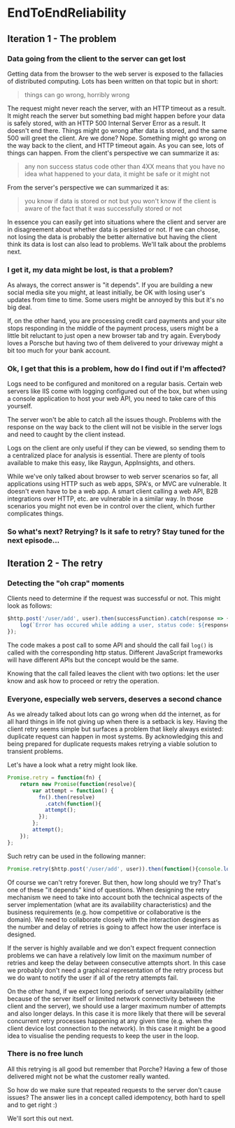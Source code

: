 # EndToEndReliability


## Iteration 1 - The problem


### Data going from the client to the server can get lost

Getting data from the browser to the web server is exposed to the fallacies of distributed computing. Lots has been written on that topic but in short:

> things can go wrong, horribly wrong

The request might never reach the server, with an HTTP timeout as a result. It might reach the server but something bad might happen before your data is safely stored, with an HTTP 500 Internal Server Error as a result. It doesn't end there. Things might go wrong after data is stored, and the same 500 will greet the client. Are we done? Nope. Something might go wrong on the way back to the client, and HTTP timeout again. As you can see, lots of things can happen. From the client's perspective we can summarize it as:

> any non success status code other than 4XX means that you have no idea what happened to your data, it might be safe or it might not

From the server's perspective we can summarized it as:

> you know if data is stored or not but you won't know if the client is aware of the fact that it was successfully stored or not

In essence you can easily get into situations where the client and server are in disagreement about whether data is persisted or not. If we can choose, not losing the data is probably the better alternative but having the client think its data is lost can also lead to problems. We'll talk about the problems next.



### I get it, my data might be lost, is that a problem?

As always, the correct answer is "it depends". If you are building a new social media site you might, at least initially, be OK with losing user's updates from time to time. Some users might be annoyed by this but it's no big deal.

If, on the other hand, you are processing credit card payments and your site stops responding in the middle of the payment process, users might be a little bit reluctant to just open a new browser tab and try again. Everybody loves a Porsche but having two of them delivered to your driveway might a bit too much for your bank account.


### Ok, I get that this is a problem, how do I find out if I'm affected?

Logs need to be configured and monitored on a regular basis. Certain web servers like IIS come with logging configured out of the box, but when using a console application to host your web API, you need to take care of this yourself.

The server won't be able to catch all the issues though. Problems with the response on the way back to the client will not be visible in the server logs and need to caught by the client instead.

Logs on the client are only useful if they can be viewed, so sending them to a centralized place for analysis is essential. There are plenty of tools available to make this easy, like Raygun, AppInsights, and others.

While we've only talked about browser to web server scenarios so far, all applications using HTTP such as web apps, SPA's, or MVC are vulnerable. It doesn't even have to be a web app. A smart client calling a web API, B2B integrations over HTTP, etc. are vulnerable in a similar way. In those scenarios you might not even be in control over the client, which further complicates things.  

### So what's next? Retrying? Is it safe to retry? Stay tuned for the next episode...

## Iteration 2 - The retry

### Detecting the "oh crap" moments

Clients need to determine if the request was successful or not. This might look as follows:

```js
$http.post('/user/add', user).then(successFunction).catch(response => {
    log(`Error has occured while adding a user, status code: ${response.status}`);
});
```

The code makes a post call to some API and should the call fail `log()` is called with the corresponding http status. Different JavaScript frameworks will have different APIs but the concept would be the same.

Knowing that the call failed leaves the client with two options: let the user know and ask how to proceed or retry the operation.

### Everyone, especially web servers, deserves a second chance

As we already talked about lots can go wrong when dd the internet, as for all hard things in life not giving up when there is a setback is key. Having the client retry seems simple but surfaces a problem that likely always existed: duplicate request can happen in most systems. By acknowledging this and being prepared for duplicate requests makes retrying a viable solution to transient problems.

Let's have a look what a retry might look like.

```js
Promise.retry = function(fn) {
    return new Promise(function(resolve){        
        var attempt = function() {           
          fn().then(resolve)
            .catch(function(){                       
            attempt();
          });            
        };
        attempt();
    });
};
```

Such retry can be used in the following manner:

```js
Promise.retry($http.post('/user/add', user)).then(function(){console.log('done')});
```

Of course we can't retry forever. But then, how long should we try? That's one of these "it depends" kind of questions. When designing the retry mechanism we need to take into account both the technical aspects of the server implementation (what are its availability characteristics) and the business requirements (e.g. how competitive or collaborative is the domain). We need to collaborate closely with the interaction desginers as the number and delay of retries is going to affect how the user interface is designed. 

If the server is highly available and we don't expect frequent connection problems we can have a relatively low limit on the maximum number of retries and keep the delay between consecutive attempts short. In this case we probably don't need a graphical representation of the retry process but we do want to notify the user if all of the retry attempts fail.

On the other hand, if we expect long periods of server unavailability (either because of the server itself or limited network connectivity between the client and the server), we should use a larger maximum number of attempts and also longer delays. In this case it is more likely that there will be several concurrent retry processes happening at any given time (e.g. when the client device lost connection to the network). In this case it might be a good idea to visualise the pending requests to keep the user in the loop.

### There is no free lunch

All this retrying is all good but remember that Porche? Having a few of those delivered might not be what the customer really wanted. 

So how do we make sure that repeated requests to the server don't cause issues? The answer lies in a concept called idempotency, both hard to spell and to get right :)

We'll sort this out next.
